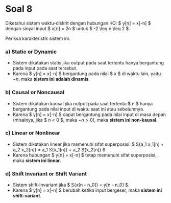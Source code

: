 # Soal 8

Diketahui sistem waktu-diskrit dengan hubungan I/O:
$
y[n] = x[-n]
$
dengan sinyal input $ x[n] = 2n $ untuk $ -2 \leq n \leq 2 $.

Periksa karakteristik sistem ini.

### a) Static or Dynamic
- Sistem dikatakan statis jika output pada saat tertentu hanya bergantung pada input pada saat tersebut.
- Karena $ y[n] = x[-n] $ bergantung pada nilai $ x $ di waktu lain, yaitu $-n$, maka **sistem ini adalah dinamis**.

### b) Causal or Noncausal
- Sistem dikatakan kausal jika output pada saat tertentu $ n $ hanya bergantung pada nilai input di waktu saat ini atau sebelumnya.
- Karena $ y[n] = x[-n] $ dapat bergantung pada nilai input di masa depan (misalnya, jika $ n < 0 $, maka $-n > 0$), maka **sistem ini non-kausal**.

### c) Linear or Nonlinear
- Sistem dikatakan linear jika memenuhi sifat superposisi:
  $
  S\{a_1 x_1[n] + a_2 x_2[n]\} = a_1 S\{x_1[n]\} + a_2 S\{x_2[n]\}
  $
- Karena hubungan $ y[n] = x[-n] $ tetap memenuhi sifat superposisi, maka **sistem ini linear**.

### d) Shift Invariant or Shift Variant
- Sistem shift-invariant jika $ S\{x[n - n_0]\} = y[n - n_0] $.
- Karena $ y[n] = x[-n] $ berubah ketika input bergeser, maka **sistem ini shift-variant**.
